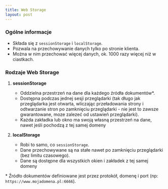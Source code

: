```yaml
---
title: Web Storage
layout: post
---
```


### Ogólne informacje

- Składa się z `sessionStorage` i `localStorage`.
- Pozwala na przechowywanie danych tylko po stronie klienta.
- Można w nim przechować więcej danych, ok. 1000 razy więcej niż w ciastkach.

### Rodzaje Web Storage

1. **sessionStorage**
    - Oddzielna przestrzeń na dane dla każdego źródła dokumentów*.
    - Dostępna podczas jednej sesji przeglądarki (tak długo jak przeglądarka jest otwarta, wliczając przeładowania strony i odtwarzanie stron po zamknięciu przeglądarki - nie jest to zawsze gwarantowane, moze zalezeć od ustawień przeglądarki).
    - Każda zakładka lub okno ma swoją własną przestrzeń na dane, nawet jeśli pochodzą z tej samej domeny


2. **localStorage**
    - Robi to samo, co `sessionStorage`.
    - Dane przechowywane są na stałe nawet po zamknięciu przeglądarki (bez limitu czasowego).
    - Dane są dostępne dla wszystkich okien i zakładek z tej samej domeny

\* Źródło dokumentów definiowane jest przez protokół, domenę i port (np: `https://www.mojadomena.pl:6666`).
